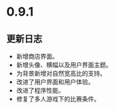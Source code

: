 # 0.9.1

## 更新日志

- 新增商店界面。
- 新增头像、横幅以及用户界面主题。
- 为背景新增对自然宽高比的支持。
- 改进了用户界面和用户体验。
- 改进了程序性能。
- 修复了多人游戏下的比赛条件。

